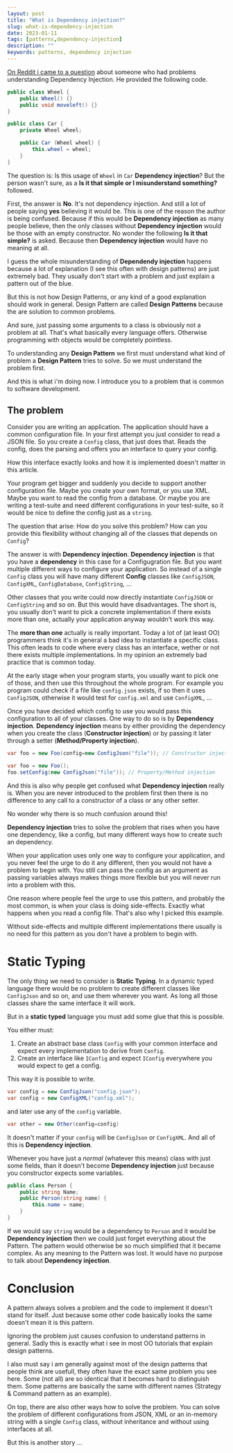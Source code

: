 ```yaml
---
layout: post
title: "What is Dependency injection?"
slug: what-is-dependency-injection
date: 2023-01-11
tags: [patterns,dependency-injection]
description: ""
keywords: patterns, dependency injection
---
```


[On Reddit i came to a question](https://www.reddit.com/r/csharp/comments/108unij/quick_question_dependency_injection_is_just/) about someone who had problems understanding
Dependency Injection. He provided the following code.

```csharp
public class Wheel {
    public Wheel() {}
    public void moveleft() {}
}

public class Car {
    private Wheel wheel;

    public Car (Wheel wheel) {
        this.wheel = wheel;
    }
}
```

The question is: Is this usage of `Wheel` in `Car` **Dependency injection**?
But the person wasn't sure, as a **Is it that simple or I misunderstand something?** followed.

First, the answer is **No**. It's not dependency injection. And still a lot of people
saying **yes** believing it would be. This is one of the reason the author is being confused.
Because if this would be **Dependency injection** as many people believe, then the
only classes without **Dependency injection** would be those with an empty constructor.
No wonder the following **Is it that simple?** is asked. Because then **Dependency injection**
would have no meaning at all.

I guess the whole misunderstanding of **Dependendy injection** happens because
a lot of explanation (I see this often with design patterns) are just extremely bad.
They usually don't start with a problem and just explain a pattern out of the blue.

But this is not how Design Patterns, or any kind of a good explanation should work
in general. Design Pattern are called **Design Patterns** because the are solution
to common problems.

And sure, just passing some arguments to a class is obviously not a problem at
all. That's what basically every language offers. Otherwise programming with
objects would be completely pointless.

To understanding any **Design Pattern** we first must understand what kind of
problem a **Design Pattern** tries to solve. So we must understand the
problem first.

And this is what i'm doing now. I introduce you to a problem that is common
to software development.

## The problem

Consider you are writing an application. The application should have a common
configuration file. In your first attempt you just consider to read
a JSON file. So you create a `Config` class, that just does that. Reads the
config, does the parsing and offers you an interface to query your config.

How this interface exactly looks and how it is implemented doesn't matter
in this article.

Your program get bigger and suddenly you decide to support another configuration
file. Maybe you create your own format, or you use XML. Maybe you want to
read the config from a database. Or maybe you are writing a test-suite and
need different configurations in your test-suite, so it would be nice to define
the config just as a `string`.

The question that arise: How do you solve this problem? How can you provide this
flexibility without changing all of the classes that depends on `Config`?

The answer is with **Dependency injection**. **Dependency injection** is that
you have a **dependency** in this case for a Configugration file. But you want
multiple different ways to configure your application. So instead of
a single `Config` class you will have many different **Config** classes like
`ConfigJSON`, `ConfigXML`, `ConfigDatabase`, `ConfigString`, ...

Other classes that you write could now directly instantiate `ConfigJSON` or `ConfigString`
and so on. But this would have disadvantages. The short is, you usually
don't want to pick a concrete implementation if there exists more than one,
actually your application anyway wouldn't work this way.

<div class="info">
The <strong>more than one</strong> actually is really important. Today a lot of (at least
OO) programmers think it's in general a bad idea to instantiate a specific class.
This often leads to code where every class has an interface, wether or not
there exists multiple implementations. In my opinion an extremely bad
practice that is common today.
</div>

At the early stage when your program starts, you usually want to pick
one of those, and then use this throughout the whole program. For example
you program could check if a file like `config.json` exists, if so then
it uses `ConfigJSON`, otherwise it would test for `config.xml` and use
`ConfigXML`, ...

Once you have decided which config to use you would pass this configuration
to all of your classes. One way to do so is by **Dependency injection**. **Dependency injection**
means by either providing the dependency when you create the class (**Constructor injection**)
or by passing it later through a setter (**Method/Property injection**).

```csharp
var foo = new Foo(config=new ConfigJson("file")); // Constructor injection

var foo = new Foo();
foo.setConfig(new ConfigJson("file")); // Property/Method injection
```

And this is also why people get confused what **Dependency injection** really is.
When you are never introduced to the problem first then there is no difference
to any call to a constructor of a class or any other setter.

No wonder why there is so much confusion around this!

**Dependency injection** tries to solve the problem that rises when you have
one dependency, like a config, but many different ways how to create such an
dependency.

When your application uses only one way to configure your application, and
you never feel the urge to do it any different, then you would not have a
problem to begin with. You still can pass the config as an argument as passing
variables always makes things more flexible but you will never run into a problem
with this.

One reason where people feel the urge to use this pattern, and probably the most
common, is when your class is doing side-effects. Exactly what happens when you
read a config file. That's also why I picked this example.

Without side-effects and multiple different implementations there usually
is no need for this pattern as you don't have a problem to begin with.

# Static Typing

The only thing we need to consider is **Static Typing**. In a dynamic typed
language there would be no problem to create different classes like `ConfigJson`
and so on, and use them wherever you want. As long all those classes share the same
interface it will work.

But in a **static typed** language you must add some glue that this is possible.

You either must:

1. Create an abstract base class `Config` with your common interface and expect
   every implementation to derive from `Config`.
2. Create an interface like `IConfig` and expect `IConfig` everywhere you would
   expect to get a config.

This way it is possible to write.

```csharp
var config = new ConfigJson("config.json");
var config = new ConfigXML("config.xml");
```

and later use any of the `config` variable.

```csharp
var other = new Other(config=config)
```

It doesn't matter if your `config` will be `ConfigJson` or `ConfigXML`. And all
of this is **Dependency injection**.

Whenever you have just a *normal* (whatever this means) class with just some fields,
than it doesn't become **Dependency injection** just because you constructor expects
some variables.

```csharp
public class Person {
    public string Name;
    public Person(string name) {
        this.name = name;
    }
}
```

If we would say `string` would be a dependency to `Person` and it would be
**Dependency injection** then we could just forget everything about the Pattern.
The pattern would otherwise be so much simplified that it became complex. As
any meaning to the Pattern was lost. It would have no purpose to talk about
**Dependency injection**.

# Conclusion

A pattern always solves a problem and the code to implement it doesn't stand
for itself. Just because some other code basically looks the same doesn't
mean it is this pattern.

Ignoring the problem just causes confusion to understand patterns in general.
Sadly this is exactly what i see in most OO tutorials that explain design
patterns.

I also must say i am generally against most of the design patterns that people
think are usefull, they often have the exact same problem you see here. Some
(not all) are so identical that it becomes hard to distinguish them. Some
patterns are basically the same with different names (Strategy & Command pattern
as an example).

On top, there are also other ways how to solve the problem. You can solve the problem
of different configurations from JSON, XML or an in-memory string with a single `Config`
class, without inheritance and without using interfaces at all.

But this is another story ...
